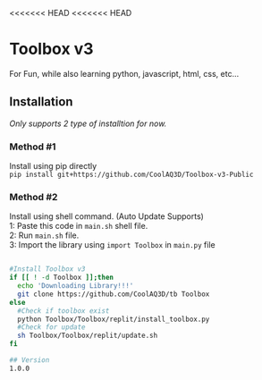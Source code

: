 <<<<<<< HEAD
<<<<<<< HEAD
# Toolbox v3

For Fun, while also learning python, javascript, html, css, etc...
## Installation

_Only supports 2 type of  installtion for now._

### Method #1
Install using pip directly
<br>
`pip install git+https://github.com/CoolAQ3D/Toolbox-v3-Public`

### Method #2
Install using shell command. (Auto Update Supports)
<br>
1: Paste this code in `main.sh` shell file.
<br>
2: Run `main.sh` file.
<br>
3: Import the library using `import Toolbox` in `main.py` file

```bash

#Install Toolbox v3
if [[ ! -d Toolbox ]];then
  echo 'Downloading Library!!!'
  git clone https://github.com/CoolAQ3D/tb Toolbox
else
  #Check if toolbox exist
  python Toolbox/Toolbox/replit/install_toolbox.py
  #Check for update
  sh Toolbox/Toolbox/replit/update.sh
fi

## Version
1.0.0

